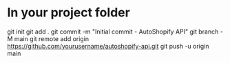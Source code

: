 # In your project folder
git init
git add .
git commit -m "Initial commit - AutoShopify API"
git branch -M main
git remote add origin https://github.com/yourusername/autoshopify-api.git
git push -u origin main
